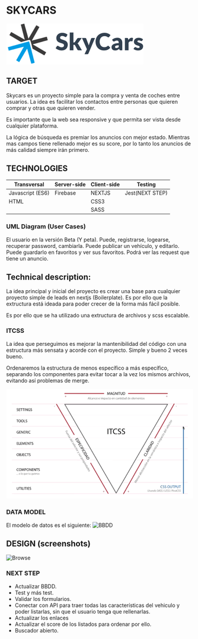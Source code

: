# **SKYCARS**
![LOGO](https://github.com/jramirezd/skycar/blob/header/z-image/logo.png)
## TARGET
Skycars es un proyecto simple para la compra y venta de coches entre usuarios. La idea es facilitar los contactos entre personas que quieren comprar y otras que quieren vender. 

Es importante que la web sea responsive y que permita ser vista desde cualquier plataforma.

La lógica de búsqueda es premiar los anuncios con mejor estado. Mientras mas campos tiene rellenado mejor es su score, por lo tanto los anuncios de más calidad siempre irán primero.


## TECHNOLOGIES
| Transversal      | Server-side | Client-side | Testing            |
| ---------------- | ----------- | ----------- | -------------      |
| Javascript (ES6) | Firebase    | NEXTJS      | Jest(NEXT STEP)    |
| HTML             |             | CSS3        |                    |
|                  |             | SASS        |                    |

### UML Diagram (User Cases)
El usuario en la versión Beta (Y peta).
Puede, registrarse, logearse, recuperar password, cambiarla.
Puede publicar un vehículo, y editarlo.
Puede guardarlo en favoritos y ver sus favoritos.
Podrá ver las request que tiene un anuncio. 

## Technical description:
La idea principal y inicial del proyecto es crear una base para cualquier proyecto simple de leads en nextjs (Boilerplate).
Es por ello que la extructura está ideada para poder crecer de la forma más fácil posible.

Es por ello que se ha utilizado una extructura de archivos y scss escalable. 

### ITCSS
La idea que perseguimos es mejorar la mantenibilidad del código con una estructura más sensata y acorde con el proyecto.
Simple y bueno 2 veces bueno.

Ordenaremos la estructura de menos específico a más específico, separando los componentes para evitar tocar a la vez los mismos archivos, evitando así problemas de merge. 

![ITCSS](https://github.com/jramirezd/skycar/blob/header/z-image/ITCS.png)

### DATA MODEL
El modelo de datos es el siguiente:
![BBDD](https://github.com/jramirezd/skycar/blob/header/z-images/BBDD.png)

## DESIGN (screenshots)
![Browse](https://github.com/jramirezd/skycar/blob/header/z-images/Browse.png)

### NEXT STEP
- Actualizar BBDD.
- Test y más test.
- Validar los formularios.
- Conectar con API para traer todas las características del vehiculo y poder listarlas, sin que el usuario tenga que rellenarlas. 
- Actualizar los enlaces 
- Actualizar el score de los listados para ordenar por ello.
- Buscador abierto.
